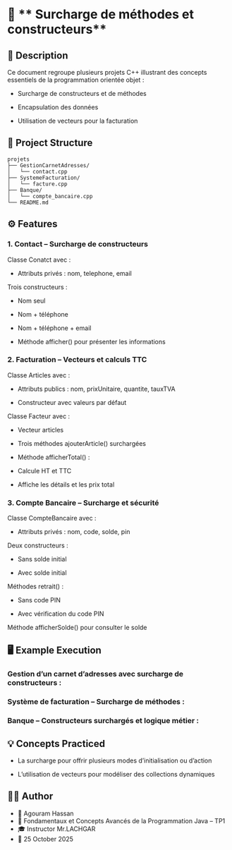 
# 🧮 ** Surcharge de méthodes et constructeurs**

## 📘 Description

Ce document regroupe plusieurs projets C++ illustrant des concepts essentiels de la programmation orientée objet :

- Surcharge de constructeurs et de méthodes

- Encapsulation des données

- Utilisation de vecteurs pour la facturation

## 📂 Project Structure
````
projets
├── GestionCarnetAdresses/
│   └── contact.cpp
├── SystemeFacturation/
│   └── facture.cpp
├── Banque/
│   └── compte_bancaire.cpp
└── README.md
````


## ⚙️ Features

### **1.** Contact – Surcharge de constructeurs
Classe Conatct avec :

- Attributs privés : nom, telephone, email

Trois constructeurs :

- Nom seul

- Nom + téléphone

- Nom + téléphone + email

- Méthode afficher() pour présenter les informations


### **2.** Facturation – Vecteurs et calculs TTC
Classe Articles avec :

- Attributs publics : nom, prixUnitaire, quantite, tauxTVA

- Constructeur avec valeurs par défaut

Classe Facteur avec :

- Vecteur articles

- Trois méthodes ajouterArticle() surchargées

- Méthode afficherTotal() :

- Calcule HT et TTC

- Affiche les détails et les prix total

### **3.** Compte Bancaire – Surcharge et sécurité
Classe CompteBancaire avec :

- Attributs privés : nom, code, solde, pin

Deux constructeurs :

- Sans solde initial

- Avec solde initial

Méthodes retrait() :

- Sans code PIN

- Avec vérification du code PIN

Méthode afficherSolde() pour consulter le solde

## 🖥️ Example Execution


### Gestion d’un carnet d’adresses avec surcharge de constructeurs :

### Système de facturation – Surcharge de méthodes :

### Banque – Constructeurs surchargés et logique métier : 

## 💡 Concepts Practiced

- La surcharge pour offrir plusieurs modes d’initialisation ou d’action

- L’utilisation de vecteurs pour modéliser des collections dynamiques

## 🧑‍💻 Author

- 👤 Agouram Hassan
- 🏫 Fondamentaux et Concepts Avancés de la Programmation Java – TP1
- 🎓 Instructor	Mr.LACHGAR
- 📅 25	October 2025

